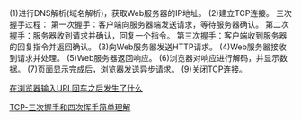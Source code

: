 (1)进行DNS解析(域名解析)，获取Web服务器的IP地址。
(2)建立TCP连接。
三次握手过程：
第一次握手：客户端向服务器端发送请求，等待服务器确认。
第二次握手：服务器收到请求并确认，回复一个指令。
第三次握手：客户端收到服务器的回复指令并返回确认。
(3)向Web服务器发送HTTP请求。
(4)Web服务器接收到请求并处理。
(5)Web服务器返回响应。
(6)浏览器对响应进行解码，并显示数据。
(7)页面显示完成后，浏览器发送异步请求。
(9)关闭TCP连接。
 
 
[在浏览器输入URL回车之后发生了什么](https://www.cnblogs.com/aiqiqi/p/11479185.html)

[TCP-三次握手和四次挥手简单理解](https://www.jianshu.com/p/d3725391af59)
